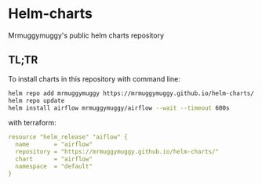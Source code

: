 # Helm-charts
Mrmuggymuggy's public helm charts repository

## TL;TR
To install charts in this repository with command line:

```bash
helm repo add mrmuggymuggy https://mrmuggymuggy.github.io/helm-charts/
helm repo update
helm install airflow mrmuggymuggy/airflow --wait --timeout 600s
```

with terraform:
```yaml
resource "helm_release" "aiflow" {
  name       = "airflow"
  repository = "https://mrmuggymuggy.github.io/helm-charts/"
  chart      = "airflow"
  namespace  = "default"
}
```